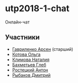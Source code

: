 # utp2018-1-chat
Онлайн-чат

## Участники
* [Гавриленко Арсен](https://github.com/senya-g) (старший)
* [Котова Ольга](https://github.com/volhamster) 
* [Климова Наталия](https://github.com/tataklim) 
* [Бахметьев Глеб](https://github.com/sk8bored) 
* [Ростецкий Антон](https://github.com/AntonRostetskiy)
* [Рыбаков Дмитрий](https://github.com/bulletmys) 
